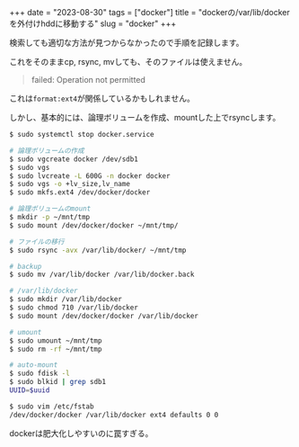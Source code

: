 +++
date = "2023-08-30"
tags = ["docker"]
title = "dockerの/var/lib/dockerを外付けhddに移動する"
slug = "docker"
+++

検索しても適切な方法が見つからなかったので手順を記録します。

これをそのままcp, rsync, mvしても、そのファイルは使えません。

> failed: Operation not permitted

これは`format:ext4`が関係しているかもしれません。

しかし、基本的には、論理ボリュームを作成、mountした上でrsyncします。

```sh
$ sudo systemctl stop docker.service

# 論理ボリュームの作成
$ sudo vgcreate docker /dev/sdb1
$ sudo vgs
$ sudo lvcreate -L 600G -n docker docker
$ sudo vgs -o +lv_size,lv_name
$ sudo mkfs.ext4 /dev/docker/docker

# 論理ボリュームのmount
$ mkdir -p ~/mnt/tmp
$ sudo mount /dev/docker/docker ~/mnt/tmp/

# ファイルの移行
$ sudo rsync -avx /var/lib/docker/ ~/mnt/tmp
```

```sh
# backup
$ sudo mv /var/lib/docker /var/lib/docker.back

# /var/lib/docker
$ sudo mkdir /var/lib/docker
$ sudo chmod 710 /var/lib/docker
$ sudo mount /dev/docker/docker /var/lib/docker
```

```sh
# umount
$ sudo umount ~/mnt/tmp
$ sudo rm -rf ~/mnt/tmp
```

```sh
# auto-mount
$ sudo fdisk -l
$ sudo blkid | grep sdb1
UUID=$uuid

$ sudo vim /etc/fstab
/dev/docker/docker /var/lib/docker ext4 defaults 0 0
```

dockerは肥大化しやすいのに罠すぎる。
